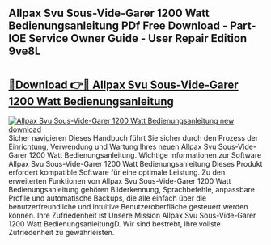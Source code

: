 ## Allpax Svu Sous-Vide-Garer 1200 Watt Bedienungsanleitung PDf Free Download - Part-IOE Service Owner Guide - User Repair Edition 9ve8L

# <h2><a href="http://df3z84.blite.top/?on=Allpax+Svu+Sous-Vide-Garer+1200+Watt+Bedienungsanleitung">🔗Download 👉🔴 Allpax Svu Sous-Vide-Garer 1200 Watt Bedienungsanleitung</a></h2>

[![Allpax Svu Sous-Vide-Garer 1200 Watt Bedienungsanleitung new download](https://i.imgur.com/lujVjoI.png)](http://df3z84.blite.top/?on=Allpax+Svu+Sous-Vide-Garer+1200+Watt+Bedienungsanleitung)
Sicher navigieren Dieses Handbuch führt Sie sicher durch den Prozess der Einrichtung, Verwendung und Wartung Ihres neuen Allpax Svu Sous-Vide-Garer 1200 Watt Bedienungsanleitung. Wichtige Informationen zur Software Allpax Svu Sous-Vide-Garer 1200 Watt Bedienungsanleitung Dieses Produkt erfordert kompatible Software für eine optimale Leistung. Zu den erweiterten Funktionen von Allpax Svu Sous-Vide-Garer 1200 Watt Bedienungsanleitung gehören Bilderkennung, Sprachbefehle, anpassbare Profile und automatische Backups, die alle einfach über die benutzerfreundliche und intuitive Benutzeroberfläche gesteuert werden können. Ihre Zufriedenheit ist Unsere Mission Allpax Svu Sous-Vide-Garer 1200 Watt BedienungsanleitungD. Wir sind bestrebt, Ihre vollste Zufriedenheit zu gewährleisten.
